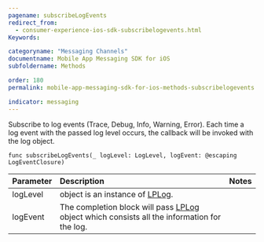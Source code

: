 ```yaml
---
pagename: subscribeLogEvents
redirect_from:
  - consumer-experience-ios-sdk-subscribelogevents.html
Keywords:

categoryname: "Messaging Channels"
documentname: Mobile App Messaging SDK for iOS
subfoldername: Methods

order: 180
permalink: mobile-app-messaging-sdk-for-ios-methods-subscribelogevents.html

indicator: messaging
---
```


Subscribe to log events (Trace, Debug, Info, Warning, Error). Each time a log event with the passed log level occurs, the callback will be invoked with the log object.

`func subscribeLogEvents(_ logLevel: LogLevel, logEvent: @escaping LogEventClosure)`

| Parameter | Description | Notes |
| :--- | :--- | :--- |
| logLevel | object is an instance of [LPLog](consumer-experience-ios-sdk-interfacedefinitions.html). |
| logEvent | The completion block will pass [LPLog](consumer-experience-ios-sdk-interfacedefinitions.html) object which consists all the information for the log. |